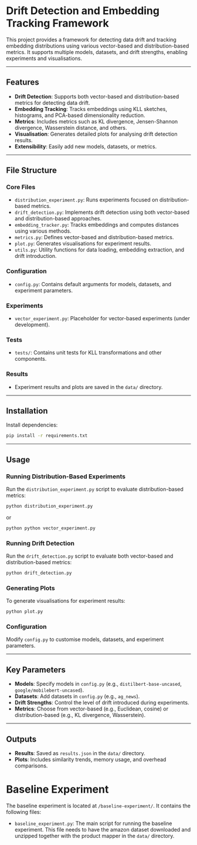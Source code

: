 # Drift Detection and Embedding Tracking Framework

This project provides a framework for detecting data drift and tracking embedding distributions using various vector-based and distribution-based metrics. It supports multiple models, datasets, and drift strengths, enabling experiments and visualisations.

---

## Features

- **Drift Detection**: Supports both vector-based and distribution-based metrics for detecting data drift.
- **Embedding Tracking**: Tracks embeddings using KLL sketches, histograms, and PCA-based dimensionality reduction.
- **Metrics**: Includes metrics such as KL divergence, Jensen-Shannon divergence, Wasserstein distance, and others.
- **Visualisation**: Generates detailed plots for analysing drift detection results.
- **Extensibility**: Easily add new models, datasets, or metrics.

---

## File Structure

### Core Files
- `distribution_experiment.py`: Runs experiments focused on distribution-based metrics.
- `drift_detection.py`: Implements drift detection using both vector-based and distribution-based approaches.
- `embedding_tracker.py`: Tracks embeddings and computes distances using various methods.
- `metrics.py`: Defines vector-based and distribution-based metrics.
- `plot.py`: Generates visualisations for experiment results.
- `utils.py`: Utility functions for data loading, embedding extraction, and drift introduction.

### Configuration
- `config.py`: Contains default arguments for models, datasets, and experiment parameters.

### Experiments
- `vector_experiment.py`: Placeholder for vector-based experiments (under development).

### Tests
- `tests/`: Contains unit tests for KLL transformations and other components.

### Results
- Experiment results and plots are saved in the `data/` directory.

---

## Installation
Install dependencies:
   ```bash
   pip install -r requirements.txt
   ```

---

## Usage

### Running Distribution-Based Experiments
Run the `distribution_experiment.py` script to evaluate distribution-based metrics:
```bash
python distribution_experiment.py
```

or 
```bash
python python vector_experiment.py
```

### Running Drift Detection
Run the `drift_detection.py` script to evaluate both vector-based and distribution-based metrics:
```bash
python drift_detection.py
```

### Generating Plots
To generate visualisations for experiment results:
```bash
python plot.py
```

### Configuration
Modify `config.py` to customise models, datasets, and experiment parameters.

---

## Key Parameters

- **Models**: Specify models in `config.py` (e.g., `distilbert-base-uncased`, `google/mobilebert-uncased`).
- **Datasets**: Add datasets in `config.py` (e.g., `ag_news`).
- **Drift Strengths**: Control the level of drift introduced during experiments.
- **Metrics**: Choose from vector-based (e.g., Euclidean, cosine) or distribution-based (e.g., KL divergence, Wasserstein).

---

## Outputs

- **Results**: Saved as `results.json` in the `data/` directory.
- **Plots**: Includes similarity trends, memory usage, and overhead comparisons.


# Baseline Experiment 
The baseline experiment is located at `/baseline-experiment/`. It contains the following files:
- `baseline_experiment.py`: The main script for running the baseline experiment. This file needs to have the amazon dataset downloaded and unzipped together with the product mapper in the `data/` directory. 
